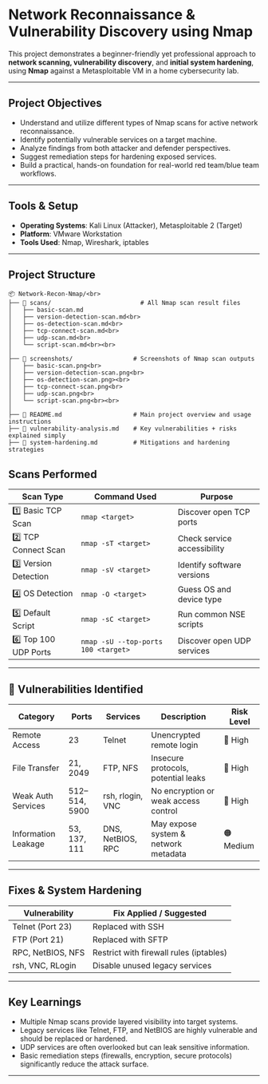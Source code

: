 #  Network Reconnaissance & Vulnerability Discovery using Nmap

This project demonstrates a beginner-friendly yet professional approach to **network scanning, vulnerability discovery**, and **initial system hardening**, using **Nmap** against a Metasploitable VM in a home cybersecurity lab.

---

##  Project Objectives

- Understand and utilize different types of Nmap scans for active network reconnaissance.
- Identify potentially vulnerable services on a target machine.
- Analyze findings from both attacker and defender perspectives.
- Suggest remediation steps for hardening exposed services.
- Build a practical, hands-on foundation for real-world red team/blue team workflows.

---

##  Tools & Setup

- **Operating Systems**: Kali Linux (Attacker), Metasploitable 2 (Target)
- **Platform**: VMware Workstation
- **Tools Used**: Nmap, Wireshark, iptables

---

##  Project Structure

```
📦 Network-Recon-Nmap/<br>
├── 📁 scans/                         # All Nmap scan result files 
│   ├── basic-scan.md              
│   ├── version-detection-scan.md<br>
│   ├── os-detection-scan.md<br>
│   ├── tcp-connect-scan.md<br>
│   ├── udp-scan.md<br>
│   └── script-scan.md<br><br>
│  
├── 📁 screenshots/                 # Screenshots of Nmap scan outputs  
│   ├── basic-scan.png<br>
│   ├── version-detection-scan.png<br>
│   ├── os-detection-scan.png><br>
│   ├── tcp-connect-scan.png<br>
│   ├── udp-scan.png<br>
│   └── script-scan.png<br><br>
│    
├── 📄 README.md                    # Main project overview and usage instructions   
├── 📄 vulnerability-analysis.md    # Key vulnerabilities + risks explained simply  
├── 📄 system-hardening.md          # Mitigations and hardening strategies

```

##  Scans Performed

| Scan Type            | Command Used                                        | Purpose |
|----------------------|-----------------------------------------------------|---------|
| 1️⃣ Basic TCP Scan    | `nmap <target>`                                     | Discover open TCP ports |
| 2️⃣ TCP Connect Scan  | `nmap -sT <target>`                                 | Check service accessibility |
| 3️⃣ Version Detection | `nmap -sV <target>`                                 | Identify software versions |
| 4️⃣ OS Detection      | `nmap -O <target>`                                  | Guess OS and device type |
| 5️⃣ Default Script    | `nmap -sC <target>`                                 | Run common NSE scripts |
| 6️⃣ Top 100 UDP Ports | `nmap -sU --top-ports 100 <target>`                | Discover open UDP services |

---

## 🚨 Vulnerabilities Identified

| Category           | Ports       | Services        | Description                               | Risk Level |
|--------------------|-------------|------------------|-------------------------------------------|------------|
| Remote Access       | 23          | Telnet           | Unencrypted remote login                  | 🔴 High     |
| File Transfer       | 21, 2049    | FTP, NFS         | Insecure protocols, potential leaks       | 🔴 High     |
| Weak Auth Services  | 512–514, 5900 | rsh, rlogin, VNC | No encryption or weak access control     | 🔴 High     |
| Information Leakage | 53, 137, 111| DNS, NetBIOS, RPC | May expose system & network metadata     | 🟠 Medium   |

---

##  Fixes & System Hardening

| Vulnerability       | Fix Applied / Suggested                      |
|---------------------|----------------------------------------------|
| Telnet (Port 23)     |  Replaced with SSH                         |
| FTP (Port 21)        |  Replaced with SFTP                        |
| RPC, NetBIOS, NFS    |  Restrict with firewall rules (iptables)  |
| rsh, VNC, RLogin     |  Disable unused legacy services           |

---

##  Key Learnings

- Multiple Nmap scans provide layered visibility into target systems.
- Legacy services like Telnet, FTP, and NetBIOS are highly vulnerable and should be replaced or hardened.
- UDP services are often overlooked but can leak sensitive information.
- Basic remediation steps (firewalls, encryption, secure protocols) significantly reduce the attack surface.

---





